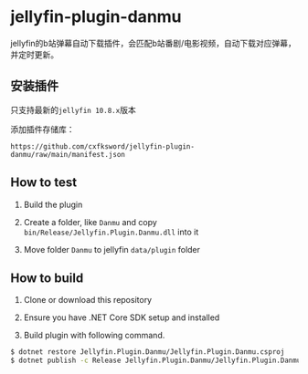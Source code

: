# jellyfin-plugin-danmu

jellyfin的b站弹幕自动下载插件，会匹配b站番剧/电影视频，自动下载对应弹幕，并定时更新。

## 安装插件

只支持最新的`jellyfin 10.8.x`版本

添加插件存储库：

`https://github.com/cxfksword/jellyfin-plugin-danmu/raw/main/manifest.json`


## How to test

1. Build the plugin

2. Create a folder, like `Danmu` and copy  `bin/Release/Jellyfin.Plugin.Danmu.dll` into it

3. Move folder `Danmu` to jellyfin `data/plugin` folder


## How to build

1. Clone or download this repository

2. Ensure you have .NET Core SDK setup and installed

3. Build plugin with following command.

```sh
$ dotnet restore Jellyfin.Plugin.Danmu/Jellyfin.Plugin.Danmu.csproj
$ dotnet publish -c Release Jellyfin.Plugin.Danmu/Jellyfin.Plugin.Danmu.csproj
```